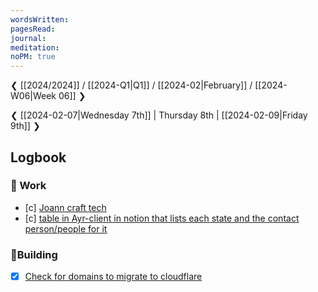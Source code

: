 ```yaml
---
wordsWritten: 
pagesRead: 
journal: 
meditation: 
noPM: true
---
```

❮ [[2024/2024]] / [[2024-Q1|Q1]] / [[2024-02|February]] / [[2024-W06|Week 06]] ❯

❮ [[2024-02-07|Wednesday 7th]] | Thursday 8th | [[2024-02-09|Friday 9th]] ❯



## Logbook

### 💼 Work
- [c] [Joann craft tech](things:///show?id=PUuFmKvgmM91TjdjjoPzEN)
- [c] [table in Ayr-client in notion that lists each state and the contact person/people for it](things:///show?id=BE7w1UwDegqw6AxfFnEzNq)

### 🧪Building
- [x] [Check for domains to migrate to cloudflare](things:///show?id=Du4NRC2XvZHnsZTAnQx8mU)